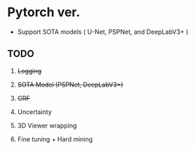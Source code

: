 # Pytorch ver.

  - Support SOTA models ( U-Net, PSPNet, and DeepLabV3+ )

## TODO

  1. ~~Logging~~

  2. ~~SOTA Model (PSPNet, DeepLabV3+)~~
  
  3. ~~CRF~~
  
  4. Uncertainty

  5. 3D Viewer wrapping

  6. Fine tuning + Hard mining
